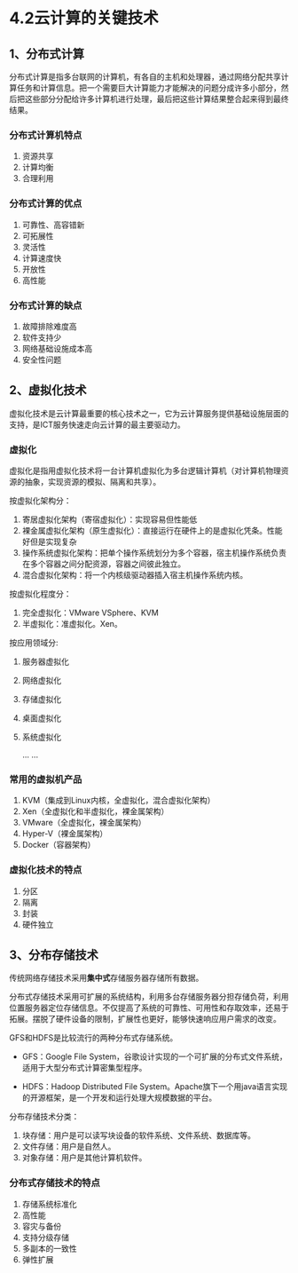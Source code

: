 # 4.2云计算的关键技术

## 1、分布式计算

分布式计算是指多台联网的计算机，有各自的主机和处理器，通过网络分配共享计算任务和计算信息。把一个需要巨大计算能力才能解决的问题分成许多小部分，然后把这些部分分配给许多计算机进行处理，最后把这些计算结果整合起来得到最终结果。

### 分布式计算机特点

1. 资源共享
2. 计算均衡
3. 合理利用

### 分布式计算的优点

1. 可靠性、高容错新
2. 可拓展性
3. 灵活性
4. 计算速度快
5. 开放性
6. 高性能

### 分布式计算的缺点

1. 故障排除难度高
2. 软件支持少
3. 网络基础设施成本高
4. 安全性问题

## 2、虚拟化技术

虚拟化技术是云计算最重要的核心技术之一，它为云计算服务提供基础设施层面的支持，是ICT服务快速走向云计算的最主要驱动力。

### 虚拟化

虚拟化是指用虚拟化技术将一台计算机虚拟化为多台逻辑计算机（对计算机物理资源的抽象，实现资源的模拟、隔离和共享）。

按虚拟化架构分：

1. 寄居虚拟化架构（寄宿虚拟化）：实现容易但性能低
2. 裸金属虚拟化架构（原生虚拟化）：直接运行在硬件上的是虚拟化凭条。性能好但是实现复杂
3. 操作系统虚拟化架构：把单个操作系统划分为多个容器，宿主机操作系统负责在多个容器之间分配资源，容器之间彼此独立。
4. 混合虚拟化架构：将一个内核级驱动器插入宿主机操作系统内核。

按虚拟化程度分：

1. 完全虚拟化：VMware VSphere、KVM
2. 半虚拟化：准虚拟化。Xen。

按应用领域分:

1. 服务器虚拟化

2. 网络虚拟化

3. 存储虚拟化

4. 桌面虚拟化

5. 系统虚拟化

   ... ...

### 常用的虚拟机产品

1. KVM（集成到Linux内核，全虚拟化，混合虚拟化架构）
2. Xen（全虚拟化和半虚拟化，裸金属架构）
3. VMware（全虚拟化，裸金属架构）
4. Hyper-V（裸金属架构）
5. Docker（容器架构）

### 虚拟化技术的特点

1. 分区
2. 隔离
3. 封装
4. 硬件独立



## 3、分布存储技术

传统网络存储技术采用**集中式**存储服务器存储所有数据。

分布式存储技术采用可扩展的系统结构，利用多台存储服务器分担存储负荷，利用位置服务器定位存储信息。不仅提高了系统的可靠性、可用性和存取效率，还易于拓展。摆脱了硬件设备的限制，扩展性也更好，能够快速响应用户需求的改变。

GFS和HDFS是比较流行的两种分布式存储系统。

- GFS：Google File System，谷歌设计实现的一个可扩展的分布式文件系统，适用于大型分布式计算密集型程序。

- HDFS：Hadoop Distributed File System。Apache旗下一个用java语言实现的开源框架，是一个开发和运行处理大规模数据的平台。

分布存储技术分类：

1. 块存储：用户是可以读写块设备的软件系统、文件系统、数据库等。
2. 文件存储：用户是自然人。
3. 对象存储：用户是其他计算机软件。

### 分布式存储技术的特点

1. 存储系统标准化
2. 高性能
3. 容灾与备份
4. 支持分级存储
5. 多副本的一致性
6. 弹性扩展